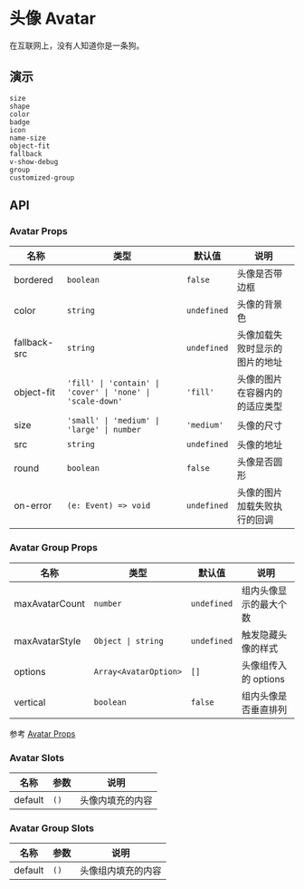 # 头像 Avatar

在互联网上，没有人知道你是一条狗。

## 演示

```demo
size
shape
color
badge
icon
name-size
object-fit
fallback
v-show-debug
group
customized-group
```

## API

### Avatar Props

| 名称 | 类型 | 默认值 | 说明 |
| --- | --- | --- | --- |
| bordered | `boolean` | `false` | 头像是否带边框 |
| color | `string` | `undefined` | 头像的背景色 |
| fallback-src | `string` | `undefined` | 头像加载失败时显示的图片的地址 |
| object-fit | `'fill' \| 'contain' \| 'cover' \| 'none' \| 'scale-down'` | `'fill'` | 头像的图片在容器内的的适应类型 |
| size | `'small' \| 'medium' \| 'large' \| number` | `'medium'` | 头像的尺寸 |
| src | `string` | `undefined` | 头像的地址 |
| round | `boolean` | `false` | 头像是否圆形 |
| on-error | `(e: Event) => void` | `undefined` | 头像的图片加载失败执行的回调 |

### Avatar Group Props

| 名称           | 类型               | 默认值      | 说明                   |
| -------------- | ------------------ | ----------- | ---------------------- |
| maxAvatarCount | `number` | `undefined` | 组内头像显示的最大个数 |
| maxAvatarStyle | `Object \| string` | `undefined` | 触发隐藏头像的样式 |
| options | `Array<AvatarOption>` | `[]` | 头像组传入的 options |
| vertical | `boolean` | `false` | 组内头像是否垂直排列 |

参考 [Avatar Props](avatar#Props)

### Avatar Slots

| 名称    | 参数 | 说明             |
| ------- | ---- | ---------------- |
| default | `()` | 头像内填充的内容 |

### Avatar Group Slots

| 名称    | 参数 | 说明               |
| ------- | ---- | ------------------ |
| default | `()` | 头像组内填充的内容 |
